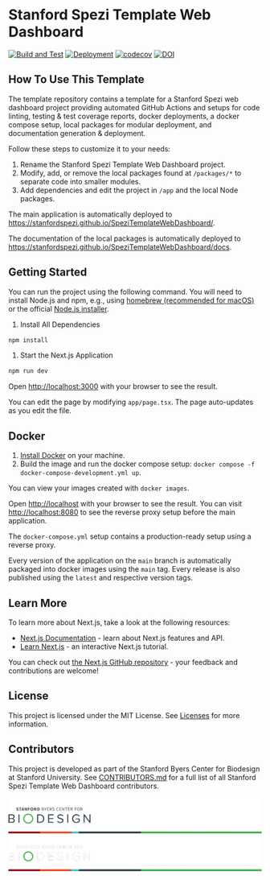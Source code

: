 <!--

This source file is part of the Stanford Spezi Template Web Dashboard open-source project

SPDX-FileCopyrightText: 2023 Stanford University and the project authors (see CONTRIBUTORS.md)

SPDX-License-Identifier: MIT

-->

# Stanford Spezi Template Web Dashboard

[![Build and Test](https://github.com/StanfordSpezi/SpeziTemplateWebDashboard/actions/workflows/build-and-test.yml/badge.svg)](https://github.com/StanfordSpezi/SpeziTemplateWebDashboard/actions/workflows/build-and-test.yml)
[![Deployment](https://github.com/StanfordSpezi/SpeziTemplateWebDashboard/actions/workflows/main.yml/badge.svg)](https://github.com/StanfordSpezi/SpeziTemplateWebDashboard/actions/workflows/main.yml)
[![codecov](https://codecov.io/gh/StanfordSpezi/SpeziTemplateWebDashboard/graph/badge.svg?token=dfQW5eZ2up)](https://codecov.io/gh/StanfordSpezi/SpeziTemplateWebDashboard)
[![DOI](https://zenodo.org/badge/DOI/10.5281/zenodo.10052480.svg)](https://doi.org/10.5281/zenodo.10052480)

## How To Use This Template

The template repository contains a template for a Stanford Spezi web dashboard project providing automated GitHub Actions and setups for code linting, testing & test coverage reports, docker deployments, a docker compose setup, local packages for modular deployment, and documentation generation & deployment.

Follow these steps to customize it to your needs:

1. Rename the Stanford Spezi Template Web Dashboard project.
2. Modify, add, or remove the local packages found at `/packages/*` to separate code into smaller modules.
3. Add dependencies and edit the project in `/app` and the local Node packages.

The main application is automatically deployed to https://stanfordspezi.github.io/SpeziTemplateWebDashboard/.

The documentation of the local packages is automatically deployed to https://stanfordspezi.github.io/SpeziTemplateWebDashboard/docs.

## Getting Started

You can run the project using the following command. You will need to install Node.js and npm, e.g., using [homebrew (recommended for macOS)](https://formulae.brew.sh/formula/node) or the official [Node.js installer](https://nodejs.org/en/download).

1. Install All Dependencies

```bash
npm install
```

1. Start the Next.js Application

```bash
npm run dev
```

Open [http://localhost:3000](http://localhost:3000) with your browser to see the result.<!-- markdown-link-check-disable-line -->

You can edit the page by modifying `app/page.tsx`. The page auto-updates as you edit the file.

## Docker

1. [Install Docker](https://docs.docker.com/get-docker/) on your machine.
2. Build the image and run the docker compose setup: `docker compose -f docker-compose-development.yml up`.

You can view your images created with `docker images`.

Open [http://localhost](http://localhost) with your browser to see the result. You can visit [http://localhost:8080](http://localhost:8080) to see the reverse proxy setup before the main application.<!-- markdown-link-check-disable-line -->

The `docker-compose.yml` setup contains a production-ready setup using a reverse proxy.

Every version of the application on the `main` branch is automatically packaged into docker images using the `main` tag. Every release is also published using the `latest` and respective version tags.

## Learn More

To learn more about Next.js, take a look at the following resources:

- [Next.js Documentation](https://nextjs.org/docs) - learn about Next.js features and API.
- [Learn Next.js](https://nextjs.org/learn) - an interactive Next.js tutorial.

You can check out [the Next.js GitHub repository](https://github.com/vercel/next.js/) - your feedback and contributions are welcome!

## License

This project is licensed under the MIT License. See [Licenses](https://github.com/StanfordSpezi/SpeziTemplateWebDashboard/tree/main/LICENSES) for more information.

## Contributors

This project is developed as part of the Stanford Byers Center for Biodesign at Stanford University.
See [CONTRIBUTORS.md](https://github.com/StanfordSpezi/SpeziTemplateWebDashboard/tree/main/CONTRIBUTORS.md) for a full list of all Stanford Spezi Template Web Dashboard contributors.

![Spezi Footer](https://raw.githubusercontent.com/StanfordSpezi/.github/main/assets/FooterLight.png#gh-light-mode-only)
![Spezi Footer](https://raw.githubusercontent.com/StanfordSpezi/.github/main/assets/FooterDark.png#gh-dark-mode-only)
